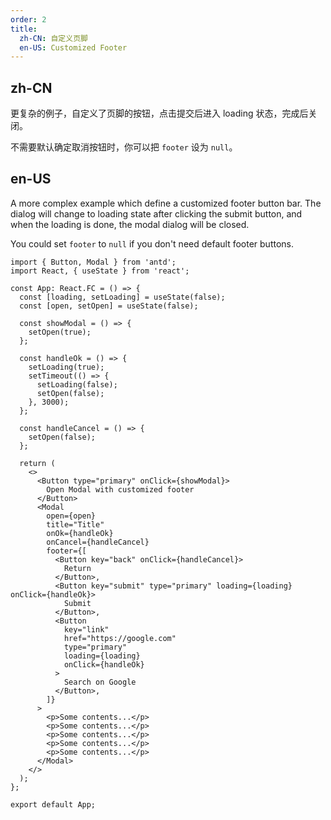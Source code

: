 ```yaml
---
order: 2
title:
  zh-CN: 自定义页脚
  en-US: Customized Footer
---
```


## zh-CN

更复杂的例子，自定义了页脚的按钮，点击提交后进入 loading 状态，完成后关闭。

不需要默认确定取消按钮时，你可以把 `footer` 设为 `null`。

## en-US

A more complex example which define a customized footer button bar. The dialog will change to loading state after clicking the submit button, and when the loading is done, the modal dialog will be closed.

You could set `footer` to `null` if you don't need default footer buttons.

```tsx
import { Button, Modal } from 'antd';
import React, { useState } from 'react';

const App: React.FC = () => {
  const [loading, setLoading] = useState(false);
  const [open, setOpen] = useState(false);

  const showModal = () => {
    setOpen(true);
  };

  const handleOk = () => {
    setLoading(true);
    setTimeout(() => {
      setLoading(false);
      setOpen(false);
    }, 3000);
  };

  const handleCancel = () => {
    setOpen(false);
  };

  return (
    <>
      <Button type="primary" onClick={showModal}>
        Open Modal with customized footer
      </Button>
      <Modal
        open={open}
        title="Title"
        onOk={handleOk}
        onCancel={handleCancel}
        footer={[
          <Button key="back" onClick={handleCancel}>
            Return
          </Button>,
          <Button key="submit" type="primary" loading={loading} onClick={handleOk}>
            Submit
          </Button>,
          <Button
            key="link"
            href="https://google.com"
            type="primary"
            loading={loading}
            onClick={handleOk}
          >
            Search on Google
          </Button>,
        ]}
      >
        <p>Some contents...</p>
        <p>Some contents...</p>
        <p>Some contents...</p>
        <p>Some contents...</p>
        <p>Some contents...</p>
      </Modal>
    </>
  );
};

export default App;
```

